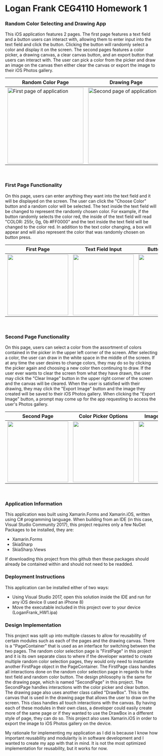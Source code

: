 # Logan Frank CEG4110 Homework 1
### Random Color Selecting and Drawing App
This iOS application features 2 pages. The first page features a text field and a button users can interact with, allowing them to enter input into the text field and click the button. Clicking the button will randomly select a color and display it on the screen. The second pages features a color picker, a drawing canvas, a clear canvas button, and an export button that users can interact with. The user can pick a color from the picker and draw an image on the canvas then either clear the canvas or export the image to their iOS Photos gallery.

| Random Color Page | Drawing Page |
| ------------------------------------------------------- | ------------------------------------------------------- |
| <img src="https://github.com/loganfrank/CEG4110_HW1/blob/master/Screenshots/pageOne.jpg" alt="First page of application" width="250"/>  | <img src="https://github.com/loganfrank/CEG4110_HW1/blob/master/Screenshots/pageTwo.jpg" alt="Second page of application" width="250"/>  |

&nbsp;

### First Page Functionality
On this page, users can enter anything they want into the text field and it will be displayed on the screen. The user can click the "Choose Color" button and a random color will be selected. The text inside the text field will be changed to represent the randomly chosen color. For example, if the button randomly selects the color red, the inside of the text field will read "COLOR: 255r, 0g, 0b #FF0000" and the text inside the text field will be changed to the color red. In addition to the text color changing, a box will appear and will also represent the color that was randomly chosen on button press.

| First Page | Text Field Input | Button Interaction |
| --- | --- | --- |
| <img src="https://github.com/loganfrank/CEG4110_HW1/blob/master/Screenshots/pageOne.jpg" alt="" width="200"/>  | <img src="https://github.com/loganfrank/CEG4110_HW1/blob/master/Screenshots/pageOneInput.PNG" alt="" width="200"/>  | <img src="https://github.com/loganfrank/CEG4110_HW1/blob/master/Screenshots/pageOneWithAction.jpg" alt="" width="200"/> |

&nbsp;

### Second Page Functionality
On this page, users can select a color from the assortment of colors contained in the picker in the upper left corner of the screen. After selecting a color, the user can draw in the white space in the middle of the screen. If at any time the user desires to change colors, they may do so by clicking the picker again and choosing a new color then continuing to draw. If the user ever wants to clear the screen from what they have drawn, the user may click the "Clear Image" button in the upper right corner of the screen and the canvas will be cleared. When the user is satisfied with their drawing, they may click the "Export Image" button and the image they created will be saved to their iOS Photos gallery. When clicking the "Export Image" button, a prompt may come up for the app requesting to access the user's Photos gallery.

| Second Page | Color Picker Options | Image In Application | Image In Photos Gallery |
| --- | --- | --- | --- |
| <img src="https://github.com/loganfrank/CEG4110_HW1/blob/master/Screenshots/pageTwo.jpg" alt="" width="200"/>  | <img src="https://github.com/loganfrank/CEG4110_HW1/blob/master/Screenshots/pageTwoColorPicker.jpg" alt="" width="200"/>  | <img src="https://github.com/loganfrank/CEG4110_HW1/blob/master/Screenshots/pageTwoFinalImage.jpg" alt="" width="200"/> | <img src="https://github.com/loganfrank/CEG4110_HW1/blob/master/Screenshots/imageInPhotos.jpg" alt = "" width="200"/> |

&nbsp;

### Application Information
This application was built using Xamarin.Forms and Xamarin.iOS, written using C# programming language. When building from an IDE (in this case, Visual Studio Community 2017), this project requires only a few NuGet Packages to be installed, they are:
- Xamarin.Forms
- SkiaSharp
- SkiaSharp.Views

If downloading this project from this github then these packages should already be contained within and should not need to be readded.

### Deployment Instructions
This application can be installed either of two ways:
- Using Visual Studio 2017, open this solution inside the IDE and run for any iOS device (I used an iPhone 8)
- Move the executable included in this project over to your device (LoganFrank_HW1.ipa)

### Design Implementation
This project was split up into multiple classes to allow for reusability of certain modules such as each of the pages and the drawing canvas. There is a "PageContainer" that is used as an interface for switching between the two pages. The random color selection page is "FirstPage" in this project and it is its own separate class to where if the developer wanted to create multiple random color selection pages, they would only need to instantiate another FirstPage object in the PageContainer. The FirstPage class handles all interactions done on the random color selection page in regards to the text field and random color button. The design philosophy is the same for the drawing page, which is named "SecondPage" in this project. The SecondPage handles interactions with the color picker and clear button. The drawing page also uses another class called "DrawBox". This is the canvas that is used in the drawing page that allows the user to draw on the screen. This class handles all touch interactions with the canvas. By having each of these modules in their own class, a developer could easily create more of the same page or if they wanted to use the DrawBox in a different style of page, they can do so. This project also uses Xamarin.iOS in order to export the image to iOS Photos gallery on the device.

My rationale for implementing my application as I did is because I know how important reusability and modularity is in software development and I wanted to create my app with that in mind. It is not the most optimized implementation for reusability, but it works for now. 
